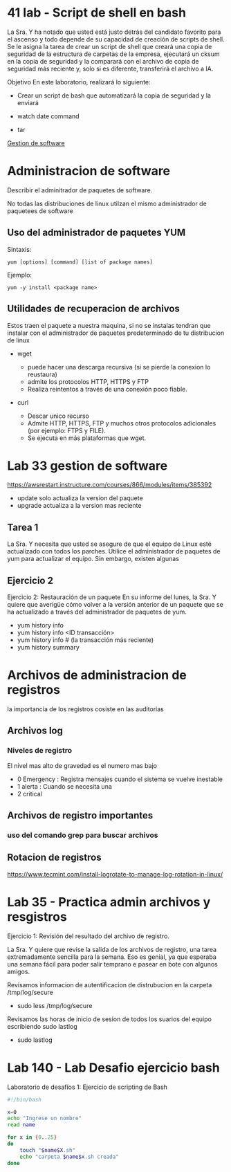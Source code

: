 # 41 lab - Script de shell en bash

La Sra. Y ha notado que usted está justo detrás del candidato favorito para el ascenso y todo depende de su capacidad de
creación de scripts de shell. Se le asigna la tarea de crear un script de shell que creará una copia de seguridad de la
estructura de carpetas de la empresa, ejecutará un cksum en la copia de seguridad y la comparará con el
archivo de copia de seguridad más reciente y, solo si es diferente, transferirá el archivo a IA.

Objetivo
En este laboratorio, realizará lo siguiente:

- Crear un script de bash que automatizará la copia de seguridad y la enviará 

- watch date command
- tar

[Gestion de software](https://awsrestart.vitalsource.com/reader/books/LXSOFTWAREMANAGEMENT310ES/pageid/2)
# Administracion de software
  Describir el adminitrador de paquetes de software.
  
  No todas las distribuciones de linux utilzan el mismo administrador de paquetees de software
  
  ## Uso del administrador de paquetes YUM 
  Sintaxis:
  ```
  yum [options] [command] [list of package names]
  ```
  Ejemplo:
  ```
  yum -y install <package name>
  ```
  
  ## Utilidades de recuperacion de archivos
  Estos traen el paquete a nuestra maquina, si no se instalas tendran que instalar con el administrador de paquetes predeterminado de tu distribucion de linux
  
  - wget 
    - puede hacer una descarga recursiva (si se pierde la conexion lo reustaura)
    - admite los protocolos HTTP, HTTPS y FTP 
    - Realiza reintentos a través de una conexión poco fiable.

  - curl
    - Descar unico recurso 
    - Admite HTTP, HTTPS, FTP y muchos otros protocolos adicionales (por ejemplo: FTPS y FILE).
    - Se ejecuta en más plataformas que wget.
     
# Lab 33 gestion de software
https://awsrestart.instructure.com/courses/866/modules/items/385392

- update solo actualiza la version del paquete
- upgrade actualiza a la version mas reciente

## Tarea 1
La Sra. Y necesita que usted se asegure de que el equipo de Linux esté actualizado con todos los parches. Utilice el administrador de paquetes de yum para actualizar 
el equipo. Sin embargo, existen algunas 


## Ejercicio 2
Ejercicio 2: Restauración de un paquete
En su informe del lunes, la Sra. Y quiere que averigüe cómo volver a la versión anterior de un paquete que se ha actualizado a través del administrador de paquetes de yum.


- yum history info <nombre paquete>
- yum history info <ID transacción>
- yum history info # (la transacción más reciente)
- yum history summary <nombre paquete>
  
# Archivos de administracion de registros
  la importancia de los registros cosiste en las auditorias
  
## Archivos log 
 ### Niveles de registro
  El nivel mas alto de gravedad es el numero mas bajo 
  
  - 0 Emergency : Registra mensajes cuando el sistema se vuelve inestable
  - 1 alerta : Cuando se necesita una 
  - 2 critical 
  
## Archivos de registro importantes
 
  ### uso del  comando grep para buscar archivos 
  
## Rotacion de registros
  https://www.tecmint.com/install-logrotate-to-manage-log-rotation-in-linux/
  
# Lab 35 -  Practica admin archivos y resgistros 
  
Ejercicio 1: Revisión del resultado del archivo de registro.
  
La Sra. Y quiere que revise la salida de los archivos de registro, una tarea extremadamente sencilla para la semana. Eso es genial, ya que esperaba una semana fácil para 
poder salir temprano e pasear en bote con algunos amigos.
  
  Revisamos informacion de autentificacion de distrubucion en la carpeta /tmp/log/secure
  - sudo less /tmp/log/secure
  
  Revisamos las horas de inicio de sesion de todos los suarios del equipo escribiendo sudo lastlog
  - sudo lastlog
  
  # Lab 140 - Lab Desafio ejercicio bash
 
Laboratorio de desafíos 1: Ejercicio de scripting de Bash
  
  ```sh
  #!/bin/bash
  
  x=0
  echo "Ingrese un nombre"
  read name
  
  for x in {0..25}
  do  
      touch "$name$X.sh"
      echo "carpeta $name$x.sh creada"
  done
  ```
